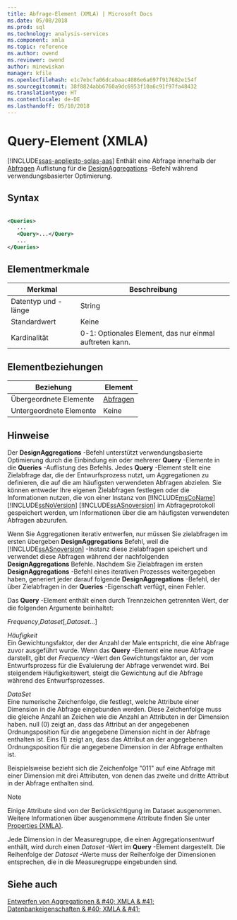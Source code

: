```yaml
---
title: Abfrage-Element (XMLA) | Microsoft Docs
ms.date: 05/08/2018
ms.prod: sql
ms.technology: analysis-services
ms.component: xmla
ms.topic: reference
ms.author: owend
ms.reviewer: owend
author: minewiskan
manager: kfile
ms.openlocfilehash: e1c7ebcfa06dcabaac4086e6a697f917682e154f
ms.sourcegitcommit: 38f8824abb6760a9dc6953f10a6c91f97fa48432
ms.translationtype: HT
ms.contentlocale: de-DE
ms.lasthandoff: 05/10/2018
---
```

# <a name="query-element-xmla"></a>Query-Element (XMLA)
[!INCLUDE[ssas-appliesto-sqlas-aas](../../../includes/ssas-appliesto-sqlas-aas.md)]
  Enthält eine Abfrage innerhalb der [Abfragen](../../../analysis-services/xmla/xml-elements-properties/queries-element-xmla.md) Auflistung für die [DesignAggregations](../../../analysis-services/xmla/xml-elements-commands/designaggregations-element-xmla.md) -Befehl während verwendungsbasierter Optimierung.  
  
## <a name="syntax"></a>Syntax  
  
```xml  
  
<Queries>  
   ...  
   <Query>...</Query>  
   ...  
</Queries>  
```  
  
## <a name="element-characteristics"></a>Elementmerkmale  
  
|Merkmal|Beschreibung|  
|--------------------|-----------------|  
|Datentyp und -länge|String|  
|Standardwert|Keine|  
|Kardinalität|0-1: Optionales Element, das nur einmal auftreten kann.|  
  
## <a name="element-relationships"></a>Elementbeziehungen  
  
|Beziehung|Element|  
|------------------|-------------|  
|Übergeordnete Elemente|[Abfragen](../../../analysis-services/xmla/xml-elements-properties/queries-element-xmla.md)|  
|Untergeordnete Elemente|Keine|  
  
## <a name="remarks"></a>Hinweise  
 Der **DesignAggregations** -Befehl unterstützt verwendungsbasierte Optimierung durch die Einbindung ein oder mehrerer **Query** -Elemente in die **Queries** -Auflistung des Befehls. Jedes **Query** -Element stellt eine Zielabfrage dar, die der Entwurfsprozess nutzt, um Aggregationen zu definieren, die auf die am häufigsten verwendeten Abfragen abzielen. Sie können entweder Ihre eigenen Zielabfragen festlegen oder die Informationen nutzen, die von einer Instanz von [!INCLUDE[msCoName](../../../includes/msconame-md.md)] [!INCLUDE[ssNoVersion](../../../includes/ssnoversion-md.md)] [!INCLUDE[ssASnoversion](../../../includes/ssasnoversion-md.md)] im Abfrageprotokoll gespeichert werden, um Informationen über die am häufigsten verwendeten Abfragen abzurufen.  
  
 Wenn Sie Aggregationen iterativ entwerfen, nur müssen Sie zielabfragen im ersten übergeben **DesignAggregations** Befehl, weil die [!INCLUDE[ssASnoversion](../../../includes/ssasnoversion-md.md)] -Instanz diese zielabfragen speichert und verwendet diese Abfragen während der nachfolgenden  **DesignAggregations** Befehle. Nachdem Sie Zielabfragen im ersten **DesignAggregations** -Befehl eines iterativen Prozesses weitergegeben haben, generiert jeder darauf folgende **DesignAggregations** -Befehl, der über Zielabfragen in der **Queries** -Eigenschaft verfügt, einen Fehler.  
  
 Das **Query** -Element enthält einen durch Trennzeichen getrennten Wert, der die folgenden Argumente beinhaltet:  
  
 *Frequency*,*Dataset*[,*Dataset*...]  
  
 *Häufigkeit*  
 Ein Gewichtungsfaktor, der der Anzahl der Male entspricht, die eine Abfrage zuvor ausgeführt wurde. Wenn das **Query** -Element eine neue Abfrage darstellt, gibt der *Frequency* -Wert den Gewichtungsfaktor an, der vom Entwurfsprozess für die Evaluierung der Abfrage verwendet wird. Bei steigendem Häufigkeitswert, steigt die Gewichtung auf die Abfrage während des Entwurfsprozesses.  
  
 *DataSet*  
 Eine numerische Zeichenfolge, die festlegt, welche Attribute einer Dimension in die Abfrage eingebunden werden. Diese Zeichenfolge muss die gleiche Anzahl an Zeichen wie die Anzahl an Attributen in der Dimension haben. null (0) zeigt an, dass das Attribut an der angegebenen Ordnungsposition für die angegebene Dimension nicht in der Abfrage enthalten ist. Eins (1) zeigt an, dass das Attribut an der angegebenen Ordnungsposition für die angegebene Dimension in der Abfrage enthalten ist.  
  
 Beispielsweise bezieht sich die Zeichenfolge "011" auf eine Abfrage mit einer Dimension mit drei Attributen, von denen das zweite und dritte Attribut in der Abfrage enthalten sind.  
  
> [!NOTE]  
>  Einige Attribute sind von der Berücksichtigung im Dataset ausgenommen. Weitere Informationen über ausgenommene Attribute finden Sie unter [Properties (XMLA)](../../../analysis-services/xmla/xml-elements-properties/query-element-xmla.md).  
  
 Jede Dimension in der Measuregruppe, die einen Aggregationsentwurf enthält, wird durch einen *Dataset* -Wert im **Query** -Element dargestellt. Die Reihenfolge der *Dataset* -Werte muss der Reihenfolge der Dimensionen entsprechen, die in die Measuregruppe eingebunden sind.  
  
## <a name="see-also"></a>Siehe auch  
 [Entwerfen von Aggregationen & #40; XMLA & #41;](../../../analysis-services/multidimensional-models-scripting-language-assl-xmla/designing-aggregations-xmla.md)   
 [Datenbankeigenschaften & #40; XMLA & #41;](../../../analysis-services/xmla/xml-elements-properties/xml-elements-properties.md)  
  
  

